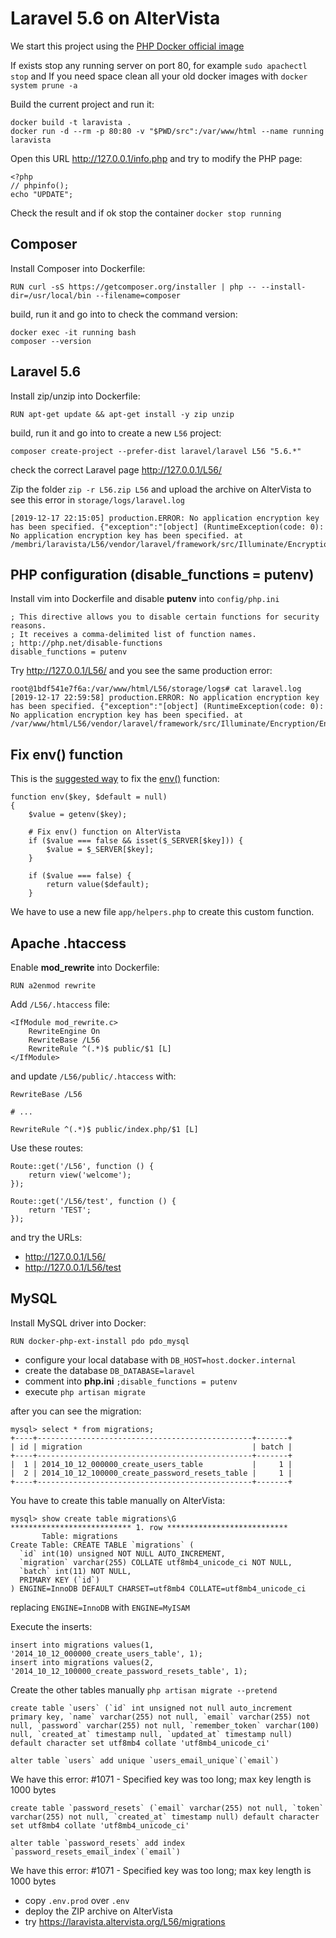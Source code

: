 # Laravel 5.6 on AlterVista

We start this project using the [PHP Docker official image](https://hub.docker.com/_/php)

If exists stop any running server on port 80, for example `sudo apachectl stop` and If you need space clean all your old docker images with `docker system prune -a`

Build the current project and run it:

```
docker build -t laravista .
docker run -d --rm -p 80:80 -v "$PWD/src":/var/www/html --name running laravista
```

Open this URL http://127.0.0.1/info.php and try to modify the PHP page:

```
<?php
// phpinfo();
echo "UPDATE";
```

Check the result and if ok stop the container `docker stop running`

## Composer

Install Composer into Dockerfile:

```
RUN curl -sS https://getcomposer.org/installer | php -- --install-dir=/usr/local/bin --filename=composer
```

build, run it and go into to check the command version:

```
docker exec -it running bash
composer --version
```

## Laravel 5.6

Install zip/unzip into Dockerfile:

```
RUN apt-get update && apt-get install -y zip unzip
```

build, run it and go into to create a new `L56` project:

```
composer create-project --prefer-dist laravel/laravel L56 "5.6.*"
```

check the correct Laravel page http://127.0.0.1/L56/

Zip the folder `zip -r L56.zip L56` and upload the archive on AlterVista to see this error in `storage/logs/laravel.log`

```
[2019-12-17 22:15:05] production.ERROR: No application encryption key has been specified. {"exception":"[object] (RuntimeException(code: 0): No application encryption key has been specified. at /membri/laravista/L56/vendor/laravel/framework/src/Illuminate/Encryption/EncryptionServiceProvider.php:42)
```

## PHP configuration (disable_functions = putenv)

Install vim into Dockerfile and disable **putenv** into `config/php.ini`

```
; This directive allows you to disable certain functions for security reasons.
; It receives a comma-delimited list of function names.
; http://php.net/disable-functions
disable_functions = putenv
```

Try http://127.0.0.1/L56/ and you see the same production error:

```
root@1bdf541e7f6a:/var/www/html/L56/storage/logs# cat laravel.log 
[2019-12-17 22:59:58] production.ERROR: No application encryption key has been specified. {"exception":"[object] (RuntimeException(code: 0): No application encryption key has been specified. at /var/www/html/L56/vendor/laravel/framework/src/Illuminate/Encryption/EncryptionServiceProvider.php:42)
```

## Fix env() function

This is the [suggested way](http://forum.en.altervista.org/cms/4844-laravel-altervista-wordpress.html#post14204) to fix
the [env()](https://laravel.com/docs/5.6/helpers#method-env) function:

```
function env($key, $default = null)
{
    $value = getenv($key);

    # Fix env() function on AlterVista
    if ($value === false && isset($_SERVER[$key])) {
        $value = $_SERVER[$key];
    }

    if ($value === false) {
        return value($default);
    }
```

We have to use a new file `app/helpers.php` to create this custom function.

## Apache .htaccess

Enable **mod_rewrite** into Dockerfile:

```
RUN a2enmod rewrite
```

Add `/L56/.htaccess` file:

```
<IfModule mod_rewrite.c>
    RewriteEngine On
    RewriteBase /L56
    RewriteRule ^(.*)$ public/$1 [L]
</IfModule>
```

and update `/L56/public/.htaccess` with:

```
RewriteBase /L56

# ...

RewriteRule ^(.*)$ public/index.php/$1 [L]
```

Use these routes:

```
Route::get('/L56', function () {
    return view('welcome');
});

Route::get('/L56/test', function () {
    return 'TEST';
});
```

and try the URLs:

 - http://127.0.0.1/L56/
 - http://127.0.0.1/L56/test

## MySQL

Install MySQL driver into Docker:

```
RUN docker-php-ext-install pdo pdo_mysql
```

 - configure your local database with `DB_HOST=host.docker.internal` 
 - create the database `DB_DATABASE=laravel` 
 - comment into **php.ini** `;disable_functions = putenv` 
 - execute `php artisan migrate`
 
 after you can see the migration:

```
mysql> select * from migrations;
+----+------------------------------------------------+-------+
| id | migration                                      | batch |
+----+------------------------------------------------+-------+
|  1 | 2014_10_12_000000_create_users_table           |     1 |
|  2 | 2014_10_12_100000_create_password_resets_table |     1 |
+----+------------------------------------------------+-------+
```

You have to create this table manually on AlterVista:

```
mysql> show create table migrations\G
*************************** 1. row ***************************
       Table: migrations
Create Table: CREATE TABLE `migrations` (
  `id` int(10) unsigned NOT NULL AUTO_INCREMENT,
  `migration` varchar(255) COLLATE utf8mb4_unicode_ci NOT NULL,
  `batch` int(11) NOT NULL,
  PRIMARY KEY (`id`)
) ENGINE=InnoDB DEFAULT CHARSET=utf8mb4 COLLATE=utf8mb4_unicode_ci
```

replacing `ENGINE=InnoDB` with `ENGINE=MyISAM`

Execute the inserts:

```
insert into migrations values(1, '2014_10_12_000000_create_users_table', 1);
insert into migrations values(2, '2014_10_12_100000_create_password_resets_table', 1);
```

Create the other tables manually `php artisan migrate --pretend`

```
create table `users` (`id` int unsigned not null auto_increment primary key, `name` varchar(255) not null, `email` varchar(255) not null, `password` varchar(255) not null, `remember_token` varchar(100) null, `created_at` timestamp null, `updated_at` timestamp null) default character set utf8mb4 collate 'utf8mb4_unicode_ci'
```

```
alter table `users` add unique `users_email_unique`(`email`)
```

We have this error: #1071 - Specified key was too long; max key length is 1000 bytes 

```
create table `password_resets` (`email` varchar(255) not null, `token` varchar(255) not null, `created_at` timestamp null) default character set utf8mb4 collate 'utf8mb4_unicode_ci'
```

```
alter table `password_resets` add index `password_resets_email_index`(`email`)
```

We have this error: #1071 - Specified key was too long; max key length is 1000 bytes 

 - copy `.env.prod` over `.env`
 - deploy the ZIP archive on AlterVista
 - try https://laravista.altervista.org/L56/migrations
